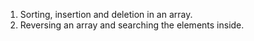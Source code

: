 1. Sorting, insertion and deletion in an array.
2. Reversing an array and searching the elements inside.